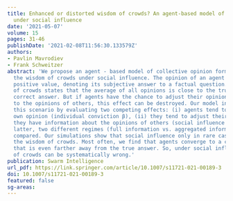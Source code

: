 ```yaml
---
title: Enhanced or distorted wisdom of crowds? An agent-based model of opinion formation
  under social influence
date: '2021-05-07'
volume: 15
pages: 31-46
publishDate: '2021-02-08T11:56:30.133579Z'
authors:
- Pavlin Mavrodiev
- Frank Schweitzer
abstract: 'We propose an agent - based model of collective opinion formation to study
  the wisdom of crowds under social influence. The opinion of an agent is a continuous
  positive value, denoting its subjective answer to a factual question. The wisdom
  of crowds states that the average of all opinions is close to the truth, i.e. the
  correct answer. But if agents have the chance to adjust their opinion in response
  to the opinions of others, this effect can be destroyed. Our model investigates
  this scenario by evaluating two competing effects: (i) agents tend to keep their
  own opinion (individual conviction β), (ii) they tend to adjust their opinion if
  they have information about the opinions of others (social influence α). For the
  latter, two different regimes (full information vs. aggregated information) are
  compared. Our simulations show that social influence only in rare cases enhances
  the wisdom of crowds. Most often, we find that agents converge to a collective opinion
  that is even farther away from the true answer. So, under social influence the wisdom
  of crowds can be systematically wrong.'
publication: Swarm Intelligence
url_pdf: https://link.springer.com/article/10.1007/s11721-021-00189-3
doi: 10.1007/s11721-021-00189-3
featured: false
sg-areas:
---
```

